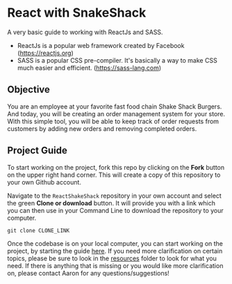 # React with SnakeShack

A very basic guide to working with ReactJs and SASS.

- ReactJs is a popular web framework created by Facebook (<https://reactjs.org>)
- SASS is a popular CSS pre-compiler. It's basically a way to make CSS much easier and efficient. (<https://sass-lang.com>)

## Objective

You are an employee at your favorite fast food chain Shake Shack Burgers. And today, you will be creating an order management system for your store. With this simple tool, you will be able to keep track of order requests from customers by adding new orders and removing completed orders.

## Project Guide

To start working on the project, fork this repo by clicking on the **Fork** button on the upper right hand corner. This will create a copy of this repository to your own Github account.

Navigate to the `ReactShakeShack` repository in your own account and select the green **Clone or download** button. It will provide you with a link which you can then use in your Command Line to download the repository to your computer.

```git
git clone CLONE_LINK
```

Once the codebase is on your local computer, you can start working on the project, by starting the guide [here](./resources/guide/00_intro.md).
If you need more clarification on certain topics, please be sure to look in the [resources](./resources) folder to look for what you need. If there is anything that is missing or you would like more clarification on, please contact Aaron for any questions/suggestions!

